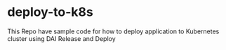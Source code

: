 # deploy-to-k8s
This Repo have sample code for how to deploy application to Kubernetes cluster using DAI Release and Deploy

